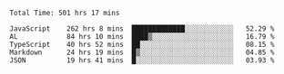 
<!--START_SECTION:waka-->

```text
Total Time: 501 hrs 17 mins

JavaScript    262 hrs 8 mins  █████████████░░░░░░░░░░░░   52.29 %
AL            84 hrs 10 mins  ████▒░░░░░░░░░░░░░░░░░░░░   16.79 %
TypeScript    40 hrs 52 mins  ██░░░░░░░░░░░░░░░░░░░░░░░   08.15 %
Markdown      24 hrs 19 mins  █▒░░░░░░░░░░░░░░░░░░░░░░░   04.85 %
JSON          19 hrs 41 mins  █░░░░░░░░░░░░░░░░░░░░░░░░   03.93 %
```

<!--END_SECTION:waka-->











